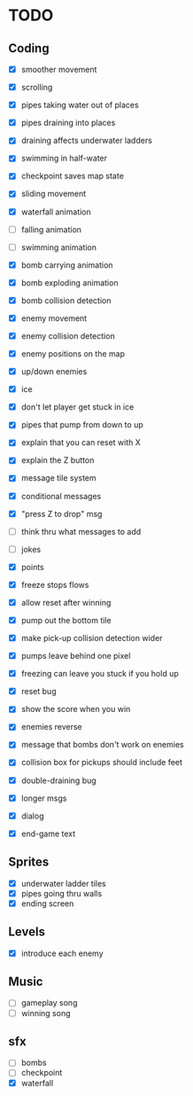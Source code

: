 # TODO

## Coding

* [X] smoother movement

* [X] scrolling
* [X] pipes taking water out of places
* [X] pipes draining into places
* [X] draining affects underwater ladders

* [X] swimming in half-water
* [X] checkpoint saves map state

* [X] sliding movement
* [X] waterfall animation
* [ ] falling animation
* [ ] swimming animation

* [X] bomb carrying animation
* [X] bomb exploding animation
* [X] bomb collision detection

* [X] enemy movement
* [X] enemy collision detection
* [X] enemy positions on the map
* [X] up/down enemies

* [X] ice
* [X] don't let player get stuck in ice
* [X] pipes that pump from down to up

* [X] explain that you can reset with X
* [X] explain the Z button

* [X] message tile system
* [X] conditional messages
* [X] "press Z to drop" msg
* [ ] think thru what messages to add
* [ ] jokes

* [X] points

* [X] freeze stops flows
* [X] allow reset after winning
* [X] pump out the bottom tile
* [X] make pick-up collision detection wider
* [X] pumps leave behind one pixel
* [X] freezing can leave you stuck if you hold up

* [X] reset bug
* [X] show the score when you win
* [X] enemies reverse
* [X] message that bombs don't work on enemies
* [X] collision box for pickups should include feet

* [X] double-draining bug
* [X] longer msgs
* [X] dialog

* [X] end-game text

## Sprites

* [X] underwater ladder tiles
* [X] pipes going thru walls
* [X] ending screen

## Levels

* [X] introduce each enemy

## Music

* [ ] gameplay song
* [ ] winning song

## sfx

* [ ] bombs
* [ ] checkpoint
* [X] waterfall
